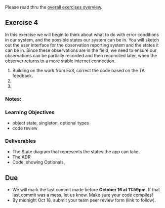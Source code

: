Please read thru the [overall exercises overview](https://github.com/SENG330/course/blob/master/exercises/Exercises.md).

## Exercise 4
In this exercise we will begin to think about what to do with error conditions in our system, and the possible states our system can be in. You will sketch out the user interface for the observation reporting system and the states it can be in. Since these observations are in the field, we need to ensure our observations can be partially recorded and then reconciled later, when the observer returns to a more stable internet connection.


1. Building on the work from Ex3, correct the code based on the TA feedback. 
2. 
 3. 

### Notes:


### Learning Objectives

- object state, singleton, optional types
- code review

### Deliverables

* The State diagram that represents the states the app can take.
* The ADR 
* Code, showing Optionals, 
 
## Due
- We will mark the last commit made before **October 16 at 11:59pm**. If that last commit was a mess, let us know. Make
 sure your code compiles!
- By midnight Oct 18, submit your team peer review form (link to follow).